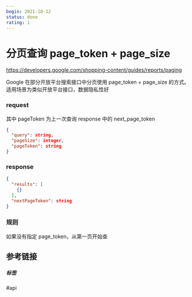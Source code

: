 ```yaml
---
begin: 2021-10-12
status: done
rating: 1
---
```


# 分页查询 page_token + page_size

https://developers.google.com/shopping-content/guides/reports/paging

Google 在部分开放平台搜索接口中分页使用 page_token + page_size 的方式。
适用场景为类似开放平台接口，数据隐私性好

### request
其中 pageToken 为上一次查询 response 中的 next_page_token
```json
{
  "query": string,
  "pageSize": integer,
  "pageToken": string
}
```

### response

```json
{
  "results": [
    {}
  ],
  "nextPageToken": string
}
```

### 规则

如果没有指定 page_token，从第一页开始查


## 参考链接




##### 标签
#api
